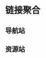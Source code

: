 # 链接聚合
<ArticleMetadata />

## 导航站
<Linkcard url="https://mcjpg.org/nav/" title="Minecraft 导航" description="MCJPG 社区 MC 导航" logo="https://mcjpg.org/logo.png"/>

<Linkcard url="https://www.mcnav.net/" title="MC 导航网" description="Minecraft 网址导航站" logo="https://www.mcnav.net/wp-content/uploads/2021/08/1627802438-logo.gif"/>

<Linkcard url="https://mcisee.top/" title="所见皆是Minecraft" description="玩家可以从这里挖掘Minecraft常用资源" logo="https://mcisee.top/assets/icon/favicon.ico"/>

## 资源站
<Linkcard url="https://www.curseforge.com/minecraft" title="
CurseForge" description="A world of endless gaming possibilities for modders and gamers alike." logo="/svg/CurseForge.svg"/>

<Linkcard url="https://modrinth.com/" title="Modrinth" description="The place for Minecraft" logo="https://toolb.cn/favicon/modrinth.com"/>
